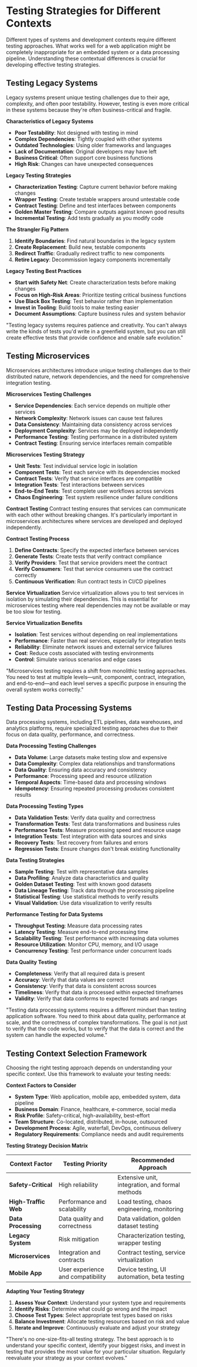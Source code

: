 # Testing Strategies for Different Contexts

Different types of systems and development contexts require different testing approaches. What works well for a web application might be completely inappropriate for an embedded system or a data processing pipeline. Understanding these contextual differences is crucial for developing effective testing strategies.

## Testing Legacy Systems

Legacy systems present unique testing challenges due to their age, complexity, and often poor testability. However, testing is even more critical in these systems because they're often business-critical and fragile.

**Characteristics of Legacy Systems**
- **Poor Testability**: Not designed with testing in mind
- **Complex Dependencies**: Tightly coupled with other systems
- **Outdated Technologies**: Using older frameworks and languages
- **Lack of Documentation**: Original developers may have left
- **Business Critical**: Often support core business functions
- **High Risk**: Changes can have unexpected consequences

**Legacy Testing Strategies**
- **Characterization Testing**: Capture current behavior before making changes
- **Wrapper Testing**: Create testable wrappers around untestable code
- **Contract Testing**: Define and test interfaces between components
- **Golden Master Testing**: Compare outputs against known good results
- **Incremental Testing**: Add tests gradually as you modify code

**The Strangler Fig Pattern**
1. **Identify Boundaries**: Find natural boundaries in the legacy system
2. **Create Replacement**: Build new, testable components
3. **Redirect Traffic**: Gradually redirect traffic to new components
4. **Retire Legacy**: Decommission legacy components incrementally

**Legacy Testing Best Practices**
- **Start with Safety Net**: Create characterization tests before making changes
- **Focus on High-Risk Areas**: Prioritize testing critical business functions
- **Use Black Box Testing**: Test behavior rather than implementation
- **Invest in Tooling**: Build tools to make testing easier
- **Document Assumptions**: Capture business rules and system behavior

"Testing legacy systems requires patience and creativity. You can't always write the kinds of tests you'd write in a greenfield system, but you can still create effective tests that provide confidence and enable safe evolution."

## Testing Microservices

Microservices architectures introduce unique testing challenges due to their distributed nature, network dependencies, and the need for comprehensive integration testing.

**Microservices Testing Challenges**
- **Service Dependencies**: Each service depends on multiple other services
- **Network Complexity**: Network issues can cause test failures
- **Data Consistency**: Maintaining data consistency across services
- **Deployment Complexity**: Services may be deployed independently
- **Performance Testing**: Testing performance in a distributed system
- **Contract Testing**: Ensuring service interfaces remain compatible

**Microservices Testing Strategy**
- **Unit Tests**: Test individual service logic in isolation
- **Component Tests**: Test each service with its dependencies mocked
- **Contract Tests**: Verify that service interfaces are compatible
- **Integration Tests**: Test interactions between services
- **End-to-End Tests**: Test complete user workflows across services
- **Chaos Engineering**: Test system resilience under failure conditions

**Contract Testing**
Contract testing ensures that services can communicate with each other without breaking changes. It's particularly important in microservices architectures where services are developed and deployed independently.

**Contract Testing Process**
1. **Define Contracts**: Specify the expected interface between services
2. **Generate Tests**: Create tests that verify contract compliance
3. **Verify Providers**: Test that service providers meet the contract
4. **Verify Consumers**: Test that service consumers use the contract correctly
5. **Continuous Verification**: Run contract tests in CI/CD pipelines

**Service Virtualization**
Service virtualization allows you to test services in isolation by simulating their dependencies. This is essential for microservices testing where real dependencies may not be available or may be too slow for testing.

**Service Virtualization Benefits**
- **Isolation**: Test services without depending on real implementations
- **Performance**: Faster than real services, especially for integration tests
- **Reliability**: Eliminate network issues and external service failures
- **Cost**: Reduce costs associated with testing environments
- **Control**: Simulate various scenarios and edge cases

"Microservices testing requires a shift from monolithic testing approaches. You need to test at multiple levels—unit, component, contract, integration, and end-to-end—and each level serves a specific purpose in ensuring the overall system works correctly."

## Testing Data Processing Systems

Data processing systems, including ETL pipelines, data warehouses, and analytics platforms, require specialized testing approaches due to their focus on data quality, performance, and correctness.

**Data Processing Testing Challenges**
- **Data Volume**: Large datasets make testing slow and expensive
- **Data Complexity**: Complex data relationships and transformations
- **Data Quality**: Ensuring data accuracy and consistency
- **Performance**: Processing speed and resource utilization
- **Temporal Aspects**: Time-based data and processing windows
- **Idempotency**: Ensuring repeated processing produces consistent results

**Data Processing Testing Types**
- **Data Validation Tests**: Verify data quality and correctness
- **Transformation Tests**: Test data transformations and business rules
- **Performance Tests**: Measure processing speed and resource usage
- **Integration Tests**: Test integration with data sources and sinks
- **Recovery Tests**: Test recovery from failures and errors
- **Regression Tests**: Ensure changes don't break existing functionality

**Data Testing Strategies**
- **Sample Testing**: Test with representative data samples
- **Data Profiling**: Analyze data characteristics and quality
- **Golden Dataset Testing**: Test with known good datasets
- **Data Lineage Testing**: Track data through the processing pipeline
- **Statistical Testing**: Use statistical methods to verify results
- **Visual Validation**: Use data visualization to verify results

**Performance Testing for Data Systems**
- **Throughput Testing**: Measure data processing rates
- **Latency Testing**: Measure end-to-end processing time
- **Scalability Testing**: Test performance with increasing data volumes
- **Resource Utilization**: Monitor CPU, memory, and I/O usage
- **Concurrency Testing**: Test performance under concurrent loads

**Data Quality Testing**
- **Completeness**: Verify that all required data is present
- **Accuracy**: Verify that data values are correct
- **Consistency**: Verify that data is consistent across sources
- **Timeliness**: Verify that data is processed within expected timeframes
- **Validity**: Verify that data conforms to expected formats and ranges

"Testing data processing systems requires a different mindset than testing application software. You need to think about data quality, performance at scale, and the correctness of complex transformations. The goal is not just to verify that the code works, but to verify that the data is correct and the system can handle the expected volume."

## Testing Context Selection Framework

Choosing the right testing approach depends on understanding your specific context. Use this framework to evaluate your testing needs:

**Context Factors to Consider**
- **System Type**: Web application, mobile app, embedded system, data pipeline
- **Business Domain**: Finance, healthcare, e-commerce, social media
- **Risk Profile**: Safety-critical, high-availability, best-effort
- **Team Structure**: Co-located, distributed, in-house, outsourced
- **Development Process**: Agile, waterfall, DevOps, continuous delivery
- **Regulatory Requirements**: Compliance needs and audit requirements

**Testing Strategy Decision Matrix**

| Context Factor | Testing Priority | Recommended Approach |
|----------------|------------------|----------------------|
| **Safety-Critical** | High reliability | Extensive unit, integration, and formal methods |
| **High-Traffic Web** | Performance and scalability | Load testing, chaos engineering, monitoring |
| **Data Processing** | Data quality and correctness | Data validation, golden dataset testing |
| **Legacy System** | Risk mitigation | Characterization testing, wrapper testing |
| **Microservices** | Integration and contracts | Contract testing, service virtualization |
| **Mobile App** | User experience and compatibility | Device testing, UI automation, beta testing |

**Adapting Your Testing Strategy**
1. **Assess Your Context**: Understand your system type and requirements
2. **Identify Risks**: Determine what could go wrong and the impact
3. **Choose Test Types**: Select appropriate test types based on risks
4. **Balance Investment**: Allocate testing resources based on risk and value
5. **Iterate and Improve**: Continuously evaluate and adjust your strategy

"There's no one-size-fits-all testing strategy. The best approach is to understand your specific context, identify your biggest risks, and invest in testing that provides the most value for your particular situation. Regularly reevaluate your strategy as your context evolves."